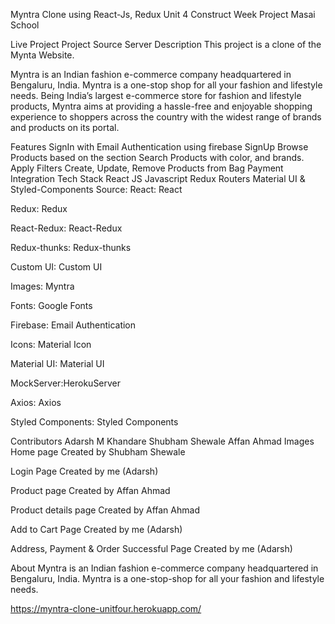 Myntra Clone using React-Js, Redux
Unit 4 Construct Week Project Masai School

Live Project
Project Source Server
Description
This project is a clone of the Mynta Website.

Myntra is an Indian fashion e-commerce company headquartered in Bengaluru, India. Myntra is a one-stop shop for all your fashion and lifestyle needs. Being India’s largest e-commerce store for fashion and lifestyle products, Myntra aims at providing a hassle-free and enjoyable shopping experience to shoppers across the country with the widest range of brands and products on its portal.

Features
SignIn with Email Authentication using firebase
SignUp
Browse Products based on the section
Search Products with color, and brands.
Apply Filters
Create, Update, Remove Products from Bag
Payment Integration
Tech Stack
React JS
Javascript
Redux
Routers
Material UI & Styled-Components
Source:
React: React

Redux: Redux

React-Redux: React-Redux

Redux-thunks: Redux-thunks

Custom UI: Custom UI

Images: Myntra

Fonts: Google Fonts

Firebase: Email Authentication

Icons: Material Icon

Material UI: Material UI

MockServer:HerokuServer

Axios: Axios

Styled Components: Styled Components

Contributors
Adarsh M Khandare
Shubham Shewale
Affan Ahmad
Images
Home page
Created by Shubham Shewale






Login Page
Created by me (Adarsh)



Product page
Created by Affan Ahmad



Product details page
Created by Affan Ahmad



Add to Cart Page
Created by me (Adarsh)


Address, Payment & Order Successful Page
Created by me (Adarsh)




About
Myntra is an Indian fashion e-commerce company headquartered in Bengaluru, India. Myntra is a one-stop-shop for all your fashion and lifestyle needs.

https://myntra-clone-unitfour.herokuapp.com/

